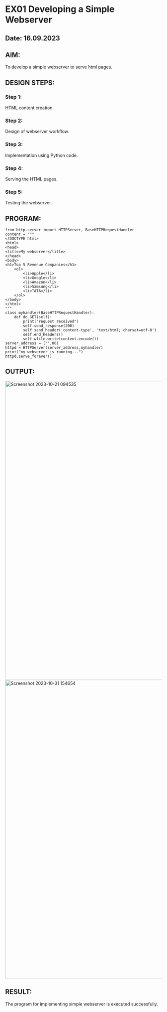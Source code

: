 # EX01 Developing a Simple Webserver
## Date: 16.09.2023

## AIM:
To develop a simple webserver to serve html pages.

## DESIGN STEPS:
### Step 1: 
HTML content creation.

### Step 2:
Design of webserver workflow.

### Step 3:
Implementation using Python code.

### Step 4:
Serving the HTML pages.

### Step 5:
Testing the webserver.

## PROGRAM:
```
from http.server import HTTPServer, BaseHTTPRequestHandler
content = """
<!DOCTYPE html>
<html>
<head>
<title>My webserver</title>
</head>
<body>
<h1>Top 5 Revenue Companies</h1>
    <ol>
        <li>Apple</li>
        <li>Google</li>
        <li>Amazon</li>
        <li>Samsung</li>
        <li>TATA</li>
    </ol>
</body>
</html>
"""
class myhandler(BaseHTTPRequestHandler):
    def do_GET(self):
        print("request received")
        self.send_response(200)
        self.send_header('content-type', 'text/html; charset=utf-8')
        self.end_headers()
        self.wfile.write(content.encode())
server_address = ('',80)
httpd = HTTPServer(server_address,myhandler)
print("my webserver is running...")
httpd.serve_forever()
```


## OUTPUT:
<img width="960" alt="Screenshot 2023-10-21 094535" src="https://github.com/divvisha/simplewebserver1/assets/127508123/b7050c90-8ae9-4596-9176-b9232f5438d3">

<img width="960" alt="Screenshot 2023-10-31 154654" src="https://github.com/divvisha/simplewebserver1/assets/127508123/483dd8df-a291-43f1-a4fb-2300cbafe50d">


## RESULT:
The program for implementing simple webserver is executed successfully.

